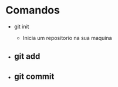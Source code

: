 # Comandos

* git init
    - Inicia um repositorio na sua maquina

* git add
    - 

* git commit
    - 